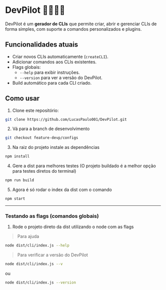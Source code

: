 # DevPilot 🚀👨🏽‍🚀

DevPilot é um **gerador de CLIs** que permite criar, abrir e gerenciar CLIs de forma simples, com suporte a comandos personalizados e plugins.  

## Funcionalidades atuais

- Criar novos CLIs automaticamente (`createCLI`).  
- Adicionar comandos aos CLIs existentes.  
- Flags globais:
  - `--help` para exibir instruções.
  - `--version` para ver a versão do DevPilot.  
- Build automático para cada CLI criado.  

## Como usar

1. Clone este repositório:  
```bash
git clone https://github.com/LucasPaulo001/DevPilot.git
```
2. Vá para a branch de desenvolvimento
```bash
git checkout feature-devp/configs
```
3. Na raiz do projeto instale as dependências
```bash
npm install
```
4. Gere a dist para melhores testes (O projeto buildado é a melhor opção para testes diretos do terminal)
```bash
npm run build
```
5. Agora é só rodar o index da dist com o comando
```bash
npm start
```
---
### Testando as flags (comandos globais)
1. Rode o projeto direto da dist utilizando o node com as flags
> Para ajuda
```bash
node dist/cli/index.js --help
```
> Para verificar a versão do DevPilot
```bash
node dist/cli/index.js --v
```
ou
```bash
node dist/cli/index.js --version
```
